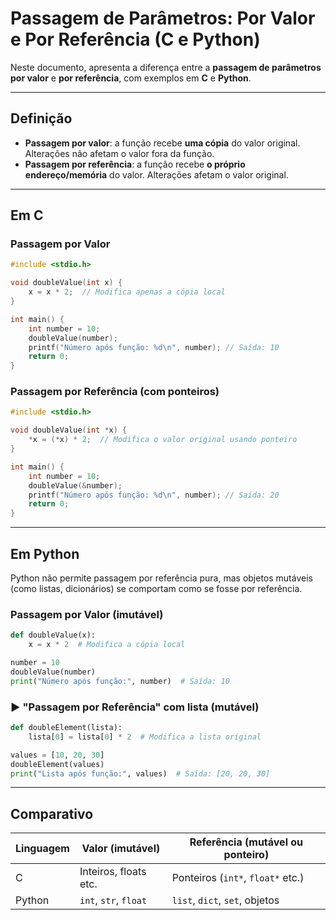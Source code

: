 # Passagem de Parâmetros: Por Valor e Por Referência (C e Python)

Neste documento, apresenta a diferença entre a **passagem de parâmetros por valor** e **por referência**, com exemplos em **C** e **Python**.

---

## Definição

- **Passagem por valor**: a função recebe **uma cópia** do valor original. Alterações não afetam o valor fora da função.
- **Passagem por referência**: a função recebe **o próprio endereço/memória** do valor. Alterações afetam o valor original.

---

## Em C

### Passagem por Valor

```c
#include <stdio.h>

void doubleValue(int x) {
    x = x * 2;  // Modifica apenas a cópia local
}

int main() {
    int number = 10;
    doubleValue(number);
    printf("Número após função: %d\n", number); // Saída: 10
    return 0;
}
```

###  Passagem por Referência (com ponteiros)

```c
#include <stdio.h>

void doubleValue(int *x) {
    *x = (*x) * 2;  // Modifica o valor original usando ponteiro
}

int main() {
    int number = 10;
    doubleValue(&number);
    printf("Número após função: %d\n", number); // Saída: 20
    return 0;
}
```

---

##  Em Python

Python não permite passagem por referência pura, mas objetos mutáveis (como listas, dicionários) se comportam como se fosse por referência.

###  Passagem por Valor (imutável)

```python
def doubleValue(x):
    x = x * 2  # Modifica a cópia local

number = 10
doubleValue(number)
print("Número após função:", number)  # Saída: 10
```

### ▶️ "Passagem por Referência" com lista (mutável)

```python
def doubleElement(lista):
    lista[0] = lista[0] * 2  # Modifica a lista original

values = [10, 20, 30]
doubleElement(values)
print("Lista após função:", values)  # Saída: [20, 20, 30]
```

---

##  Comparativo

| Linguagem | Valor (imutável)      | Referência (mutável ou ponteiro)  |
| --------- | --------------------- | --------------------------------- |
| C         | Inteiros, floats etc. | Ponteiros (`int*`, `float*` etc.) |
| Python    | `int`, `str`, `float` | `list`, `dict`, `set`, objetos    |
